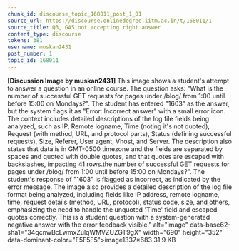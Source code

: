 ```yaml
---
chunk_id: discourse_topic_168011_post_1_01
source_url: https://discourse.onlinedegree.iitm.ac.in/t/168011/1
source_title: Q3, GA5 not accepting right answer
content_type: discourse
tokens: 381
username: muskan2431
post_number: 1
topic_id: 168011
---
```


**[Discussion Image by muskan2431]** This image shows a student's attempt to answer a question in an online course. The question asks: "What is the number of successful GET requests for pages under /blog/ from 1:00 until before 15:00 on Mondays?". The student has entered "1603" as the answer, but the system flags it as "Error: Incorrect answer" with a small error icon. The context includes detailed descriptions of the log file fields being analyzed, such as IP, Remote logname, Time (noting it's not quoted), Request (with method, URL, and protocol parts), Status (defining successful requests), Size, Referer, User agent, Vhost, and Server. The description also states that data is in GMT-0500 timezone and the fields are separated by spaces and quoted with double quotes, and that quotes are escaped with backslashes, impacting 41 rows.the number of successful GET requests for pages under /blog/ from 1:00 until before 15:00 on Mondays?". The student's response of "1603" is flagged as incorrect, as indicated by the error message. The image also provides a detailed description of the log file format being analyzed, including fields like IP address, remote logname, time, request details (method, URL, protocol), status code, size, and others, emphasizing the need to handle the unquoted 'Time' field and escaped quotes correctly. This is a student question with a system-generated negative answer with the error feedback visible." alt="image" data-base62-sha1="34qcnwBcLwmxZulqWMVZUZGT9gX" width="690" height="352" data-dominant-color="F5F5F5">image1337×683 31.9 KB

